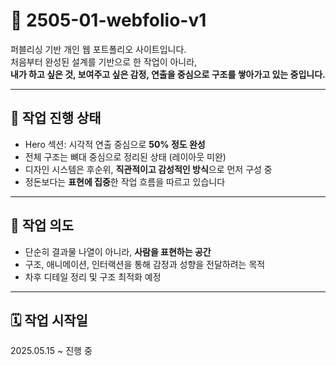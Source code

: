 # 🌙 2505-01-webfolio-v1

퍼블리싱 기반 개인 웹 포트폴리오 사이트입니다.  
처음부터 완성된 설계를 기반으로 한 작업이 아니라,  
**내가 하고 싶은 것, 보여주고 싶은 감정, 연출을 중심으로 구조를 쌓아가고 있는 중입니다.**

---

## 🚧 작업 진행 상태

- Hero 섹션: 시각적 연출 중심으로 **50% 정도 완성**
- 전체 구조는 뼈대 중심으로 정리된 상태 (레이아웃 미완)
- 디자인 시스템은 후순위, **직관적이고 감성적인 방식**으로 먼저 구성 중
- 정돈보다는 **표현에 집중**한 작업 흐름을 따르고 있습니다

---

## 📌 작업 의도

- 단순히 결과물 나열이 아니라, **사람을 표현하는 공간**
- 구조, 애니메이션, 인터랙션을 통해 감정과 성향을 전달하려는 목적
- 차후 디테일 정리 및 구조 최적화 예정

---

## 🗓️ 작업 시작일

2025.05.15 ~ 진행 중

